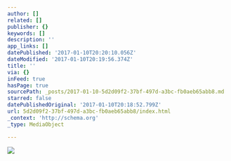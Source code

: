 ```yaml
---
author: []
related: []
publisher: {}
keywords: []
description: ''
app_links: []
datePublished: '2017-01-10T20:20:10.056Z'
dateModified: '2017-01-10T20:19:56.374Z'
title: ''
via: {}
inFeed: true
hasPage: true
sourcePath: _posts/2017-01-10-5d2d09f2-37bf-497d-a3bc-fb0aeb65abb8.md
starred: false
datePublishedOriginal: '2017-01-10T20:18:52.799Z'
url: 5d2d09f2-37bf-497d-a3bc-fb0aeb65abb8/index.html
_context: 'http://schema.org'
_type: MediaObject

---
```

![](https://the-grid-user-content.s3-us-west-2.amazonaws.com/2a1871e3-fa30-4482-a07b-4ff49be2882d.gif)